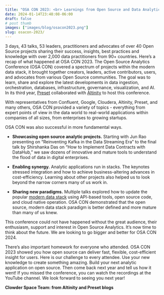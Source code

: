 ```yaml
---
title: "OSA CON 2023: <br> Learnings from Open Source and Data Analytics projects"
date: 2024-01-14T23:48:08-06:00
draft: false
# post thumb
images: ["images/blog/osacon2023.png"]
slug: osacon-2023/
---
```


3 days, 43 talks, 53 leaders, practitioners and advocates of over 40 Open Source projects sharing their success, insights, best practices and knowledge with over 2,000 data practitioners from 90+ countries. Here’s a recap of what happened at OSA CON 2023.
The Open Source Analytics Conference (OSA CON) covered a spectrum of projects within the modern data stack, it brought together creators, leaders, active contributors, users, and advocates from various Open Source communities. The goal was to learn, share and explore the latest developments in data ingestion, orchestration, databases, infrastructure, governance, visualization, and AI. In its third year, [Preset](https://preset.io/) collaborated with [Altinity](https://altinity.com/) to host this conference.

With representatives from Confluent, Google, Cloudera, Altinity, Preset, and many others, OSA CON provided a variety of topics - everything from expert points of view in the data world to real-world applications within companies of all sizes, from enterprises to growing startups. 

OSA CON was also successful in more fundamental ways. 

* **Showcasing open source analytic projects.** Starting with Jun Rao presenting on “Reinventing Kafka in the Data Streaming Era” to the final talk by Shirshanka Das on “How to Implement Data Contracts with DataHub,” we saw dozens of innovative and mature tools to understand the flood of data in digital enterprises.

* **Enabling synergy.** Analytic applications run in stacks. The keynotes stressed integration and how to achieve business-altering advances in cost-efficiency. Learning about other projects also helped us to look beyond the narrow corners many of us work in.

* **Sharing new paradigms.** Multiple talks explored how to update the popular [modern data stack](https://www.thoughtspot.com/data-trends/best-practices/modern-data-stack) using API-based tools, open source code, and cloud native operation. OSA CON demonstrated that the open source, modern data stack paradigm is better defined and more mature than many of us knew. 

This conference could not have happened without the great audience, their enthusiasm, support and interest in Open Source Analytics. It’s now time to think about the future. We are looking to go bigger and better for OSA CON 2024. 

There’s also important homework for everyone who attended. OSA CON 2023 showed you how open source can deliver fast, flexible, cost-efficient insight for users. Here is our challenge to every attendee.  Use your new knowledge to create something amazing. Build your next analytic application on open source. Then come back next year and tell us how it went!
If you missed the conference, you can watch the recordings at the YouTube channel. We look forward to seeing you next year!

<strong><p class="text-right te">Clowder Space Team: from Altinity and Preset blogs</p></strong>